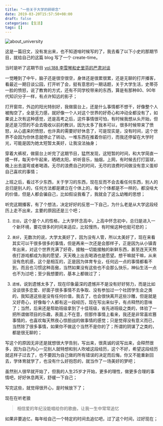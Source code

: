 ```yaml
---
title: "一些关于大学的碎碎念"
date: 2019-03-20T15:57:50+08:00
draft: false
categories: [生活]
tags: []
---
```


![about_university](/blog/images/about_university.jpg)

这是一篇旧文，没有发出来，也不知道啥时候写的了，我去看了以下小史的那期节目，就给自己的这篇 blog 写了一个 create-time。
<!--more-->


当时是听了这期节目 [vol.188 李雪琴和史里芬的严肃对谈](https://music.163.com/dj?id=2060180991&userid=517967468)

一觉睡到了中午，脑子还是很空很空，身体还是很累很累，还是无聊的打开播客，看最近一期日谈公园，打开听了会，挺有意思的一期话题，关于大学生活，史蒂芬一脸的愤怒，说了教育的方式，还有不同学校带来的东西，算是有那种80、90年代知识分子一样，有点许知远的影子；

打开窗帘，外边的阳光特别好，我做窗台上，还是什么事情都不想干，好像整个人被掏空了，全是无力感，就好像一个人对这个世界的好奇心和冲动全都没有了，如果说上次有这种感觉，还是高考之后，这件事情很可怕，有时候我想从头开始，但是还是习惯的不会去吸收以前的教训，因为太多了我本可以，很多时候带来了愤怒，从心底来的愤怒，也许真的需要好好休息了，可是现实是，没有时间，这个世界不会因为你休息就停止了转动，一堆东西在推着你前行，而我还停留在大学时光，可能是因为她太短暂太美好，让我没法抽身；

穿着大裤衩，做窗台上听完了这期节目，猛然发现，这短暂的时间，和大学简直一摸一样，每天中午起来，晒晒太阳，听听音乐，抽烟，上网，有时候去打打篮球，晚上出去遛弯或者喝酒，无尽的浪费自己的时间，无尽的浪费时间做没有意义蛋却自己喜欢的事情；

上班之后，看过不少东西，关于学习的东西，现在反而不会去看任何东西，别人的总归是别人的，任何方法都是建立在个体上的，每个个体都是不一样的，都没啥大的价值，但是人都会骗自己，比如假设我看了，我就会了这么幼稚的思想；

听完这期播客，有了个想法，决定好好的反思一下自己，为什么老是从大学这段经历上走不出来，主要的原因还是三个吧；

1. `恋旧`，这个是个人的性格，上大学怀念高中，上高中怀念初中，总归是进入一个新环境，要花很多的时间来适应，比较慢热，有时候这种也挺可悲的；

2. `美好`，无数次的说，大学太美好了，因为没有人管，所以太美好了，现在来看其实可以干很多很多的事情，但是再来一次还是会那样子，正是因为从小镇青年出来，对这个世界充满了好奇，接触一切能接触的新鲜东西，甚至连天天熬夜打游戏都成为我的愿望，天天晚上出去喝酒也是愿望。想干嘛就干嘛，从来没有危机感，这个是相互的，正是因为体育专业，任何远一点的事情都看不到，而且也习惯这种高傲，当然如果没有这些也不会那么快乐，神仙生活一点也不为过吧；至少我想要的，基本上都做过了；

3. `遗憾`，说到遗憾太多了，现在印象最深的遗憾并不是没有好好努力，而是比如没谈很多恋爱、好面子很多事情不去争取、没有参加过一个社团学生会之类的，我知道这些是没有任何价值，我去了，也会很快离开这些沙雕，但是就是又好奇心，好像每个人都有这一段经历，现在写出来似乎，有点释然的意味了；当然，后来还是帮助班级拿到了十佳班级，省先进班级之类的，体验了一把所谓做项目的乐趣，表面上不在意，但那件事情上看来，我还是非常喜欢篡事情的，也喜欢每天熬夜心惊胆战的做事情的感觉；只是觉得没有意义而已，当然除了很多事情，如果你不做这个当然不是你的了；所谓的阴谋了之类的，都是很无聊的；

写这个的原因无非还是就想很大学告别，写出来，很真诚的说写出来，会释然很多，因为自己内心一见别人就特想和别人吹嘘这段经历，这个不好，希望这段经历就这样子过去了，也不要因为自己做的所有错误的决定而后悔，你又不能重新回去，学体育就学了，也没有什么好抱怨的，就当作了一场美好的梦吧；

虽然别人很早就开始了，但我的人生25岁才开始，更多的理性，做更多合理的事情吧，好好休息两天，舒缓一下自己；

写完这些，就觉得很开心，是时候放下了；

现在在听老狼

> 相信爱的年纪没能唱给你的歌曲，让我一生中常常追忆

如果非要追忆，每年给自己一个特定的时间去追忆吧，过了这个时间，过好现在；
